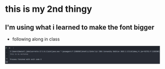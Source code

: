 # this is my 2nd thingy

## I'm using what i learned to make the font bigger

- following along in class

![Run Code](images/ss1.jpg)